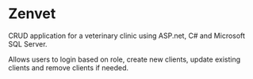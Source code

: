 # Zenvet

CRUD application for a veterinary clinic using ASP.net, C# and Microsoft SQL Server.  

Allows users to login based on role, create new clients, update existing clients and remove clients if needed.
